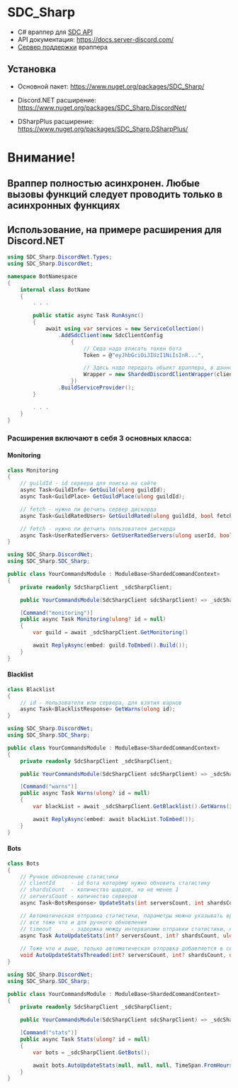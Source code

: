 # SDC_Sharp
* C# враппер для [SDC API](https://docs.server-discord.com)
* API документация: https://docs.server-discord.com/
* [Сервер поддержки](https://discord.gg/NSkg6N9) враппера 

## Установка

* Основной пакет: https://www.nuget.org/packages/SDC_Sharp/

* Discord.NET расширение: https://www.nuget.org/packages/SDC_Sharp.DiscordNet/
* DSharpPlus расширение: https://www.nuget.org/packages/SDC_Sharp.DSharpPlus/

# Внимание!
## Враппер полностью асинхронен. Любые вызовы функций следует проводить только в асинхронных функциях

## Использование, на примере расширения для Discord.NET

```cs
using SDC_Sharp.DiscordNet.Types;
using SDC_Sharp.DiscordNet;

namespace BotNamespace
{
    internal class BotName
    {
        . . .

        public static async Task RunAsync()
        {
            await using var services = new ServiceCollection()
                .AddSdcClient(new SdcClientConfig
                    {
                        // Сюда надо вписать токен бота
                        Token = @"eyJhbGciOiJIUzI1NiIsInR...",

                        // Здесь надо передать объект враппера, в данном примере для бота с шардами
                        Wrapper = new ShardedDiscordClientWrapper(client)
                    })
                .BuildServiceProvider();
        }

        . . .
    }
}
```

### Расширения включают в себя 3 основных класса:


#### Monitoring

```cs
class Monitoring
{
    // guildId - id сервера для поиска на сайте
    async Task<GuildInfo> GetGuild(ulong guildId);
    async Task<GuildPlace> GetGuildPlace(ulong guildId);

    // fetch - нужно ли фетчить сервер дискорда
    async Task<GuildRatedUsers> GetGuildRated(ulong guildId, bool fetch = false);

    // fetch - нужно ли фетчить пользователя дискорда
    async Task<UserRatedServers> GetUserRatedServers(ulong userId, bool fetch = false);
}
```


```cs
using SDC_Sharp.DiscordNet;
using SDC_Sharp.SDC_Sharp;

public class YourCommandsModule : ModuleBase<ShardedCommandContext>
{
    private readonly SdcSharpClient _sdcSharpClient;

    public YourCommandsModule(SdcSharpClient sdcSharpClient) => _sdcSharpClient = sdcSharpClient;

    [Command("monitoring")]
    public async Task Monitoring(ulong? id = null)
    {
        var guild = await _sdcSharpClient.GetMonitoring()

        await ReplyAsync(embed: guild.ToEmbed().Build());
    }
}
```

#### Blacklist

```cs
class Blacklist
{
    // id - пользователя или сервера, для взятия варнов
    async Task<BlacklistResponse> GetWarns(ulong id);
}
```

```cs
using SDC_Sharp.DiscordNet;
using SDC_Sharp.SDC_Sharp;

public class YourCommandsModule : ModuleBase<ShardedCommandContext>
{
    private readonly SdcSharpClient _sdcSharpClient;

    public YourCommandsModule(SdcSharpClient sdcSharpClient) => _sdcSharpClient = sdcSharpClient;

    [Command("warns")]
    public async Task Warns(ulong? id = null)
    {
        var blackList = await _sdcSharpClient.GetBlacklist().GetWarns(id ?? Context.User.Id);

        await ReplyAsync(embed: await blackList.ToEmbed());
    }
}
```

#### Bots

```cs
class Bots
{
    // Ручное обновление статистики
    // clientId     - id бота которому нужно обновить статистику
    // shardsCount  - количество шардов, но не менее 1
    // serversCount - количество серверов
    async Task<BotsResponse> UpdateStats(int serversCount, int shardsCount, ulong clientId);

    // Автоматическая отправка статистики, параметры можно указывать вручную, но они могут и братся автоматически
    // все тоже что и для ручного обновления
    // timeout      - задержка между интервалами отправки статистики, но не менее 30 минут
    async Task AutoUpdateStats(int? serversCount, int? shardsCount, ulong? clientId, TimeSpan timeout = default);
    
    // Тоже что и выше, только автоматическая отправка добавляется в свободный Thread через ThreadPool
    void AutoUpdateStatsThreaded(int? serversCount, int? shardsCount, ulong? clientId, TimeSpan timeout = default);
}
```

```cs
using SDC_Sharp.DiscordNet;
using SDC_Sharp.SDC_Sharp;

public class YourCommandsModule : ModuleBase<ShardedCommandContext>
{
    private readonly SdcSharpClient _sdcSharpClient;

    public YourCommandsModule(SdcSharpClient sdcSharpClient) => _sdcSharpClient = sdcSharpClient;

    [Command("stats")]
    public async Task Stats(ulong? id = null)
    {
        var bots = _sdcSharpClient.GetBots();

        await bots.AutoUpdateStats(null, null, null, TimeSpan.FromHours(4));
    }
}
```
